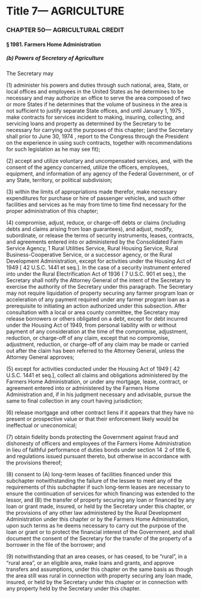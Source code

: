 
# Title 7— AGRICULTURE
### CHAPTER 50— AGRICULTURAL CREDIT
#### § 1981. Farmers Home Administration
##### (b) Powers of Secretary of Agriculture

The Secretary may

(1) administer his powers and duties through such national, area, State, or local offices and employees in the United States as he determines to be necessary and may authorize an office to serve the area composed of two or more States if he determines that the volume of business in the area is not sufficient to justify separate State offices, and until January 1, 1975 , make contracts for services incident to making, insuring, collecting, and servicing loans and property as determined by the Secretary to be necessary for carrying out the purposes of this chapter; (and the Secretary shall prior to June 30, 1974 , report to the Congress through the President on the experience in using such contracts, together with recommendations for such legislation as he may see fit);

(2) accept and utilize voluntary and uncompensated services, and, with the consent of the agency concerned, utilize the officers, employees, equipment, and information of any agency of the Federal Government, or of any State, territory, or political subdivision;

(3) within the limits of appropriations made therefor, make necessary expenditures for purchase or hire of passenger vehicles, and such other facilities and services as he may from time to time find necessary for the proper administration of this chapter;

(4) compromise, adjust, reduce, or charge-off debts or claims (including debts and claims arising from loan guarantees), and adjust, modify, subordinate, or release the terms of security instruments, leases, contracts, and agreements entered into or administered by the Consolidated Farm Service Agency, 1 Rural Utilities Service, Rural Housing Service, Rural Business-Cooperative Service, or a successor agency, or the Rural Development Administration, except for activities under the Housing Act of 1949 [ 42 U.S.C. 1441 et seq.]. In the case of a security instrument entered into under the Rural Electrification Act of 1936 ( 7 U.S.C. 901 et seq.), the Secretary shall notify the Attorney General of the intent of the Secretary to exercise the authority of the Secretary under this paragraph. The Secretary may not require liquidation of property securing any farmer program loan or acceleration of any payment required under any farmer program loan as a prerequisite to initiating an action authorized under this subsection. After consultation with a local or area county committee, the Secretary may release borrowers or others obligated on a debt, except for debt incurred under the Housing Act of 1949, from personal liability with or without payment of any consideration at the time of the compromise, adjustment, reduction, or charge-off of any claim, except that no compromise, adjustment, reduction, or charge-off of any claim may be made or carried out after the claim has been referred to the Attorney General, unless the Attorney General approves;

(5) except for activities conducted under the Housing Act of 1949 [ 42 U.S.C. 1441 et seq.], collect all claims and obligations administered by the Farmers Home Administration, or under any mortgage, lease, contract, or agreement entered into or administered by the Farmers Home Administration and, if in his judgment necessary and advisable, pursue the same to final collection in any court having jurisdiction;

(6) release mortgage and other contract liens if it appears that they have no present or prospective value or that their enforcement likely would be ineffectual or uneconomical;

(7) obtain fidelity bonds protecting the Government against fraud and dishonesty of officers and employees of the Farmers Home Administration in lieu of faithful performance of duties bonds under section 14  2 of title 6, and regulations issued pursuant thereto, but otherwise in accordance with the provisions thereof;

(8) consent to (A) long-term leases of facilities financed under this subchapter notwithstanding the failure of the lessee to meet any of the requirements of this subchapter if such long-term leases are necessary to ensure the continuation of services for which financing was extended to the lessor, and (B) the transfer of property securing any loan or financed by any loan or grant made, insured, or held by the Secretary under this chapter, or the provisions of any other law administered by the Rural Development Administration under this chapter or by the Farmers Home Administration, upon such terms as he deems necessary to carry out the purpose of the loan or grant or to protect the financial interest of the Government, and shall document the consent of the Secretary for the transfer of the property of a borrower in the file of the borrower; and

(9) notwithstanding that an area ceases, or has ceased, to be “rural”, in a “rural area”, or an eligible area, make loans and grants, and approve transfers and assumptions, under this chapter on the same basis as though the area still was rural in connection with property securing any loan made, insured, or held by the Secretary under this chapter or in connection with any property held by the Secretary under this chapter.
